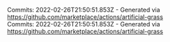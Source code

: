 Commits: 2022-02-26T21:50:51.853Z - Generated via https://github.com/marketplace/actions/artificial-grass
<br>
Commits: 2022-02-26T21:50:51.853Z - Generated via https://github.com/marketplace/actions/artificial-grass
<br>
